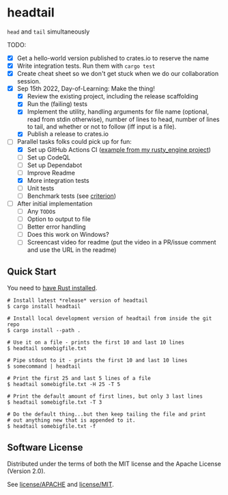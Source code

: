 # headtail

`head` and `tail` simultaneously

TODO:
- [x] Get a hello-world version published to crates.io to reserve the name
- [x] Write integration tests. Run them with `cargo test`
- [x] Create cheat sheet so we don't get stuck when we do our collaboration session.
- [x] Sep 15th 2022, Day-of-Learning: Make the thing!
  - [x] Review the existing project, including the release scaffolding
  - [x] Run the (failing) tests
  - [x] Implement the utility, handling arguments for file name (optional, read from stdin otherwise), number of lines to head, number of lines to tail, and whether or not to follow (iff input is a file).
  - [x] Publish a release to crates.io
- [ ] Parallel tasks folks could pick up for fun:
  - [x] Set up GitHub Actions CI ([example from my rusty_engine project](https://github.com/CleanCut/rusty_engine/blob/main/.github/workflows/ci.yml))
  - [ ] Set up CodeQL
  - [ ] Set up Dependabot
  - [ ] Improve Readme
  - [x] More integration tests
  - [ ] Unit tests
  - [ ] Benchmark tests (see [criterion](https://bheisler.github.io/criterion.rs/book/index.html))
- [ ] After initial implementation
  - [ ] Any `TODO`s
  - [ ] Option to output to file
  - [ ] Better error handling
  - [ ] Does this work on Windows?
  - [ ] Screencast video for readme (put the video in a PR/issue comment and use the URL in the readme)

## Quick Start

You need to [have Rust installed](https://www.rust-lang.org/tools/install).

```shell
# Install latest *release* version of headtail
$ cargo install headtail

# Install local development version of headtail from inside the git repo
$ cargo install --path .
```

```
# Use it on a file - prints the first 10 and last 10 lines
$ headtail somebigfile.txt

# Pipe stdout to it - prints the first 10 and last 10 lines
$ somecommand | headtail

# Print the first 25 and last 5 lines of a file
$ headtail somebigfile.txt -H 25 -T 5

# Print the default amount of first lines, but only 3 last lines
$ headtail somebigfile.txt -T 3

# Do the default thing...but then keep tailing the file and print
# out anything new that is appended to it.
$ headtail somebigfile.txt -f
```

## Software License

Distributed under the terms of both the MIT license and the Apache License (Version 2.0).

See [license/APACHE](license/APACHE) and [license/MIT](license/MIT).
